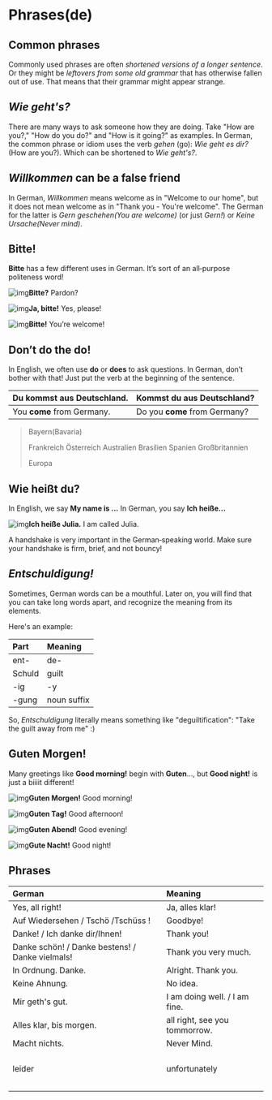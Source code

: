 # Phrases\(de\)

## Common phrases

Commonly used phrases are often _shortened versions of a longer sentence_. Or they might be _leftovers from some old grammar_ that has otherwise fallen out of use. That means that their grammar might appear strange.

## _Wie geht's?_

There are many ways to ask someone how they are doing. Take "How are you?," "How do you do?" and "How is it going?" as examples. In German, the common phrase or idiom uses the verb _gehen_ \(go\): _Wie geht es dir?_ \(How are you?\). Which can be shortened to _Wie geht's?_.

## _Willkommen_ can be a false friend

In German, _Willkommen_ means welcome as in "Welcome to our home", but it does not mean welcome as in "Thank you - You're welcome". The German for the latter is _Gern geschehen\(You are welcome\)_ \(or just _Gern!_\) or _Keine Ursache\(Never mind\)_.

## **Bitte!**

**Bitte** has a few different uses in German. It’s sort of an all‑purpose politeness word!

![img](https://d1btvuu4dwu627.cloudfront.net/0aee74d9667a0d5f596cd1cfd2872345/5fdaa11c8f65b438f143353bc59943e1/images/c0ac0501cee442709cb7a76b4c15a740.svg)**Bitte?** Pardon?

![img](https://d1btvuu4dwu627.cloudfront.net/0aee74d9667a0d5f596cd1cfd2872345/5fdaa11c8f65b438f143353bc59943e1/images/dc7ebf213a2d41ceba1b36b52e6c823c.svg)**Ja, bitte!** Yes, please!

![img](https://d1btvuu4dwu627.cloudfront.net/0aee74d9667a0d5f596cd1cfd2872345/5fdaa11c8f65b438f143353bc59943e1/images/04f4a4d91b2e411eb67adea0d6a17f8c.svg)**Bitte!** You’re welcome!

## **Don’t do the do!**

In English, we often use **do** or **does** to ask questions. In German, don’t bother with that! Just put the verb at the beginning of the sentence.

| **Du** **kommst** **aus Deutschland.** | **Kommst** **du aus Deutschland?** |
| :--- | :--- |
| You **come** from Germany. | Do you **come** from Germany? |

> Bayern\(Bavaria\)
>
> Frankreich Österreich Australien Brasilien Spanien Großbritannien
>
> Europa

## **Wie heißt du?**

In English, we say **My name is ...** In German, you say **Ich heiße...**

![img](https://d1btvuu4dwu627.cloudfront.net/0aee74d9667a0d5f596cd1cfd2872345/795753c688ada389812d01b67494fd5b/images/7a14a59cd144478abc6e9e23afb1e043.svg)**Ich heiße Julia.** I am called Julia.

A handshake is very important in the German‑speaking world. Make sure your handshake is firm, brief, and not bouncy!

## _Entschuldigung!_

Sometimes, German words can be a mouthful. Later on, you will find that you can take long words apart, and recognize the meaning from its elements.

Here's an example:

| Part | Meaning |
| :--- | :--- |
| ent- | de- |
| Schuld | guilt |
| -ig | -y |
| -gung | noun suffix |

So, _Entschuldigung_ literally means something like "deguiltification": "Take the guilt away from me" :\)

## **Guten Morgen!**

Many greetings like **Good morning!** begin with **Guten**..., but **Good night!** is just a biiiit different!

![img](https://d1btvuu4dwu627.cloudfront.net/0aee74d9667a0d5f596cd1cfd2872345/5fdaa11c8f65b438f143353bc59943e1/images/8ae13570aecf4f6dbf3243aaaa672506.svg)**Guten Morgen!** Good morning!

![img](https://d1btvuu4dwu627.cloudfront.net/0aee74d9667a0d5f596cd1cfd2872345/5fdaa11c8f65b438f143353bc59943e1/images/832d74afee9841888806547cf9483524.svg)**Guten Tag!** Good afternoon!

![img](https://d1btvuu4dwu627.cloudfront.net/0aee74d9667a0d5f596cd1cfd2872345/5fdaa11c8f65b438f143353bc59943e1/images/f480d26c96914853bec73c9007db5fa9.svg)**Guten Abend!** Good evening!

![img](https://d1btvuu4dwu627.cloudfront.net/0aee74d9667a0d5f596cd1cfd2872345/5fdaa11c8f65b438f143353bc59943e1/images/363d9ee6039b42da9b59fa6fe21d0f7f.svg)**Gute Nacht!** Good night!

## Phrases

| German | Meaning |
| :--- | :--- |
| Yes, all right! | Ja, alles klar! |
| Auf Wiedersehen / Tschö /Tschüss ! | Goodbye! |
| Danke! / Ich danke dir/Ihnen! | Thank you! |
| Danke schön! / Danke bestens! / Danke vielmals! | Thank you very much. |
| In Ordnung. Danke. | Alright. Thank you. |
| Keine Ahnung. | No idea. |
| Mir geth's gut. | I am doing well. / I am fine. |
| Alles klar, bis morgen. | all right, see you tommorrow. |
| Macht nichts. | Never Mind. |
|  |  |
|  |  |
|  |  |
|  |  |
| leider | unfortunately |
|  |  |
|  |  |
|  |  |
|  |  |
|  |  |

